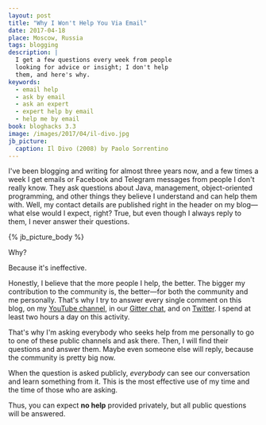 ```yaml
---
layout: post
title: "Why I Won't Help You Via Email"
date: 2017-04-18
place: Moscow, Russia
tags: blogging
description: |
  I get a few questions every week from people
  looking for advice or insight; I don't help
  them, and here's why.
keywords:
  - email help
  - ask by email
  - ask an expert
  - expert help by email
  - help me by email
book: bloghacks 3.3
image: /images/2017/04/il-divo.jpg
jb_picture:
  caption: Il Divo (2008) by Paolo Sorrentino
---
```


I've been blogging and writing for almost three years now, and a few times a week
I get emails or Facebook and Telegram messages from
people I don't really know. They ask questions about Java,
management, object-oriented programming, and other things
they believe I understand and can help them with. Well, my contact details are
published right in the header on my blog&mdash;what else would I expect, right?
True, but even though I always reply to them, I never
answer their questions.

<!--more-->

{% jb_picture_body %}

Why?

Because it's ineffective.

Honestly, I believe that the more people I help, the better. The bigger my contribution
to the community is, the better&mdash;for both the community and me personally.
That's why I try to answer every single comment on this blog,
on my [YouTube channel](https://www.youtube.com/c/yegor256?sub_confirmation=1), in
our [Gitter chat](https://gitter.im/yegor256/elegantobjects), and on
[Twitter](https://twitter.com/yegor256).
I spend at least two hours a day on this activity.

That's why I'm asking everybody who seeks help from me personally to
go to one of these public channels and ask there. Then, I will find their
questions and answer them. Maybe even someone else will reply, because the community
is pretty big now.

When the question is asked publicly, _everybody_ can see our conversation
and learn something from it. This is the most effective use of my
time and the time of those who are asking.

Thus, you can expect **no help** provided privately, but all
public questions will be answered.
